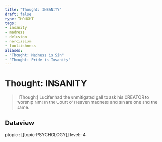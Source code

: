 ```yaml
---
title: "Thought: INSANITY"
draft: false
type: THOUGHT
tags:
- insanity
- madness
- delusion
- narcissism
- fooliishness
aliases:
- "Thought: Madness is Sin"
- "Thought: Pride is Insanity"
---
```

# Thought: INSANITY
> [!Thought]
> Lucifer had the unmitigated gall to ask his CREATOR to worship him!
> In the Court of Heaven madness and sin are one and the same.

## Dataview
ptopic:: [[topic-PSYCHOLOGY]]
level:: 4
